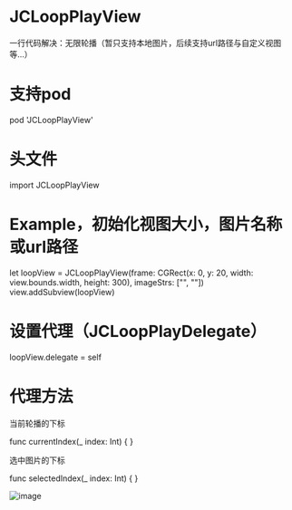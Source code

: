 # JCLoopPlayView
一行代码解决：无限轮播（暂只支持本地图片，后续支持url路径与自定义视图等...）

# 支持pod

pod 'JCLoopPlayView'

# 头文件

import JCLoopPlayView

# Example，初始化视图大小，图片名称或url路径

let loopView = JCLoopPlayView(frame: CGRect(x: 0, y: 20, width: view.bounds.width, height: 300), imageStrs: ["", ""])
view.addSubview(loopView)

# 设置代理（JCLoopPlayDelegate）

loopView.delegate = self

# 代理方法

当前轮播的下标

func currentIndex(_ index: Int) { }

选中图片的下标

func selectedIndex(_ index: Int) { }

![image](https://github.com/JC2018424/JCLoopPlayView/tree/master/Example/loop)
